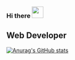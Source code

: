 ### Hi there <img src="https://raw.githubusercontent.com/MartinHeinz/MartinHeinz/master/wave.gif" width="30px">

## Web Developer

[![Anurag's GitHub stats](https://github-readme-stats.vercel.app/api?erfanbanaei=anuraghazra&show_icons=true&theme=radical)](https://github.com/erfanbanaei)

